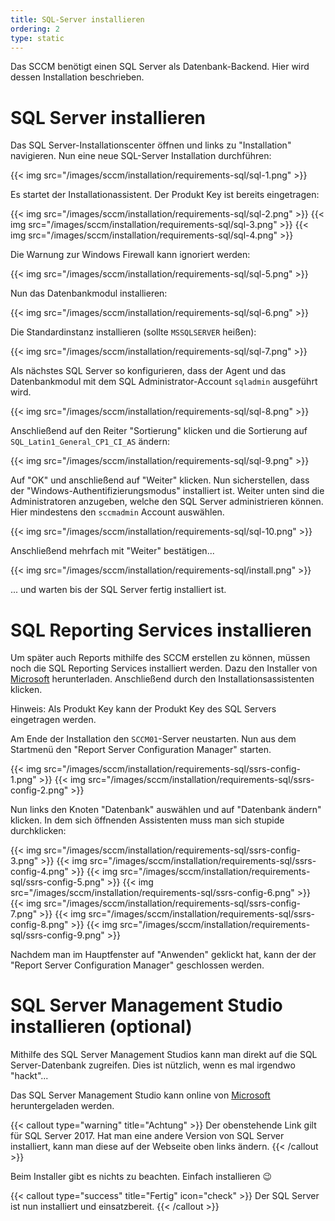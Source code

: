 ```yaml
---
title: SQL-Server installieren
ordering: 2
type: static
---
```


Das SCCM benötigt einen SQL Server als Datenbank-Backend. Hier wird dessen Installation beschrieben.

<!--more-->

# SQL Server installieren

Das SQL Server-Installationscenter öffnen und links zu "Installation" navigieren. Nun eine neue SQL-Server Installation durchführen:

{{< img src="/images/sccm/installation/requirements-sql/sql-1.png" >}}

Es startet der Installationassistent. Der Produkt Key ist bereits eingetragen:

{{< img src="/images/sccm/installation/requirements-sql/sql-2.png" >}}
{{< img src="/images/sccm/installation/requirements-sql/sql-3.png" >}}
{{< img src="/images/sccm/installation/requirements-sql/sql-4.png" >}}

Die Warnung zur Windows Firewall kann ignoriert werden:

{{< img src="/images/sccm/installation/requirements-sql/sql-5.png" >}}

Nun das Datenbankmodul installieren:

{{< img src="/images/sccm/installation/requirements-sql/sql-6.png" >}}

Die Standardinstanz installieren (sollte `MSSQLSERVER` heißen):

{{< img src="/images/sccm/installation/requirements-sql/sql-7.png" >}}

Als nächstes SQL Server so konfigurieren, dass der Agent und das Datenbankmodul mit dem SQL Administrator-Account `sqladmin` ausgeführt wird.

{{< img src="/images/sccm/installation/requirements-sql/sql-8.png" >}}

Anschließend auf den Reiter "Sortierung" klicken und die Sortierung auf `SQL_Latin1_General_CP1_CI_AS` ändern:

{{< img src="/images/sccm/installation/requirements-sql/sql-9.png" >}}

Auf "OK" und anschließend auf "Weiter" klicken. Nun sicherstellen, dass der "Windows-Authentifizierungsmodus" installiert ist. Weiter unten sind die Administratoren anzugeben, welche den SQL Server administrieren können. Hier mindestens den `sccmadmin` Account auswählen.

{{< img src="/images/sccm/installation/requirements-sql/sql-10.png" >}}

Anschließend mehrfach mit "Weiter" bestätigen...

{{< img src="/images/sccm/installation/requirements-sql/install.png" >}}

... und warten bis der SQL Server fertig installiert ist.

# SQL Reporting Services installieren

Um später auch Reports mithilfe des SCCM erstellen zu können, müssen noch die SQL Reporting Services installiert werden. Dazu den Installer von [Microsoft](https://go.microsoft.com/fwlink/?linkid=841713) herunterladen. Anschließend durch den Installationsassistenten klicken.

Hinweis: Als Produkt Key kann der Produkt Key des SQL Servers eingetragen werden.

Am Ende der Installation den `SCCM01`-Server neustarten. Nun aus dem Startmenü den "Report Server Configuration Manager" starten.

{{< img src="/images/sccm/installation/requirements-sql/ssrs-config-1.png" >}}
{{< img src="/images/sccm/installation/requirements-sql/ssrs-config-2.png" >}}

Nun links den Knoten "Datenbank" auswählen und auf "Datenbank ändern" klicken. In dem sich öffnenden Assistenten muss man sich stupide durchklicken:

{{< img src="/images/sccm/installation/requirements-sql/ssrs-config-3.png" >}}
{{< img src="/images/sccm/installation/requirements-sql/ssrs-config-4.png" >}}
{{< img src="/images/sccm/installation/requirements-sql/ssrs-config-5.png" >}}
{{< img src="/images/sccm/installation/requirements-sql/ssrs-config-6.png" >}}
{{< img src="/images/sccm/installation/requirements-sql/ssrs-config-7.png" >}}
{{< img src="/images/sccm/installation/requirements-sql/ssrs-config-8.png" >}}
{{< img src="/images/sccm/installation/requirements-sql/ssrs-config-9.png" >}}

Nachdem man im Hauptfenster auf "Anwenden" geklickt hat, kann der der "Report Server Configuration Manager" geschlossen werden.

# SQL Server Management Studio installieren (optional)

Mithilfe des SQL Server Management Studios kann man direkt auf die SQL Server-Datenbank zugreifen. Dies ist nützlich, wenn es mal irgendwo "hackt"...

Das SQL Server Management Studio kann online von [Microsoft](https://docs.microsoft.com/de-de/sql/ssms/download-sql-server-management-studio-ssms?view=sql-server-2017) heruntergeladen werden.

{{< callout type="warning" title="Achtung" >}}
    Der obenstehende Link gilt für SQL Server 2017. Hat man eine andere Version von SQL Server installiert, kann man diese auf der Webseite oben links ändern.
{{< /callout >}}

Beim Installer gibt es nichts zu beachten. Einfach installieren :wink:

{{< callout type="success" title="Fertig" icon="check" >}}
    Der SQL Server ist nun installiert und einsatzbereit.
{{< /callout >}}